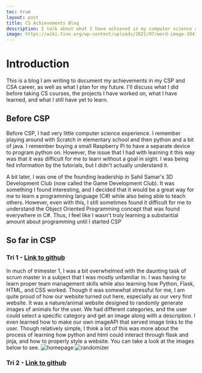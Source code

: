 ```yaml
---
toc: true
layout: post
title: CS Achievements Blog
description: I talk about what I have achieved in my computer science career and what I hope for in my future.
image: https://wiki.tino.org/wp-content/uploads/2021/07/word-image-1047.png
---
```


# Introduction

This is a blog I am writing to document my achievements in my CSP and CSA career, as well as what I plan for my future. I'll discuss what I did before taking CS courses, the projects I have worked on, what I have learned, and what I still have yet to learn.

## Before CSP

Before CSP, I had very little computer science experience. I remember playing around with Scratch in elementary school and then python and a bit of java. I remember buying a small Raspberry Pi to have a separate device to program python on. However, the issue that I had with learning it this way was that it was difficult for me to learn without a goal in sight. I was being fed information by the tutorials, but I didn't actually understand it.

A bit later, I was one of the founding leadership in Sahil Samar's 3D Development Club (now called the Game Development Club). It was something I found interesting, and I decided that it would be a great way for me to learn a programming language (C#) while also being able to teach others. However, even with this, I still sometimes found it difficult for me to understand the Object Oriented Programming concept that was found everywhere in C#. Thus, I feel like I wasn't truly learning a substantial amount about programming until I started CSP

## So far in CSP

### Tri 1 - [Link to github](https://github.com/dtsivkovski/pmbytesproject#image-examples)

In much of trimester 1, I was a bit overwhelmed with the daunting task of scrum master in a subject that I was mostly unfamiliar in. I was having to learn proper team management skills while also learning how Python, Flask, HTML, and CSS worked. Though it was somewhat stressful for me, I am quite proud of how our website turned out here, especially as our very first website. It was a nature/animal website designed to randomly generate images of animals for the user. We had different categories, and the user could select a specific category and get an image along with a description. I even learned how to make our own imageAPI that served image links to the user. Though relatively simple, I think a lot of this was more about the process of learning how python and html could interact through flask and jinja, and how to properly style a website. You can take a look at the images below to see.
![homepage](https://camo.githubusercontent.com/9ab220ecd37b519d13ef493ba64367c5d032b832b47518cb6ee71c61b1fce858/68747470733a2f2f692e696d6775722e636f6d2f6b6248514a78522e706e67)
![randomizer](https://camo.githubusercontent.com/2ea964e44f9702f3434b47c1de13c5ce281567933d4f1015e8da1b042382fa25/68747470733a2f2f692e696d6775722e636f6d2f46376a7957336d2e706e67)

### Tri 2 - [Link to github]()

